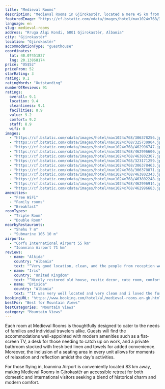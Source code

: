 ```yaml
---
title: "Medieval Rooms"
description: "Medieval Rooms in Gjirokastër, located a mere 45 km from the serene Zaravina Lake, presents travelers with an exceptional stay experience, complete with breathtaking mountain and city views."
featuredImage: "https://cf.bstatic.com/xdata/images/hotel/max1024x768/306378256.jpg?k=b79922d353971045f34c3325d3cf95158013ae7cf812ceaa3ef731dd417c35b5&o=&hp=1"
language: en
slug: medieval-rooms
address: "Rruga Alqi Kondi, 6001 Gjirokastër, Albania"
city: "Gjirokastër"
location: "Gjirokastër"
accommodationType: "guesthouse"
coordinates:
  lat: 40.07451827
  lng: 20.13868174
price: "US$52"
priceFrom: 52
starRating: 3
rating: 9.1
ratingWords: "Outstanding"
numberOfReviews: 91
ratings:
  overall: 9.1
  location: 9.4
  cleanliness: 9.1
  facilities: 8.9
  value: 9.2
  comfort: 9.2
  staff: 8.9
  wifi: 0
images:
  - "https://cf.bstatic.com/xdata/images/hotel/max1024x768/306378256.jpg?k=b79922d353971045f34c3325d3cf95158013ae7cf812ceaa3ef731dd417c35b5&o=&hp=1"
  - "https://cf.bstatic.com/xdata/images/hotel/max1024x768/325730904.jpg?k=68e55303bc38ce172989de6355d3bb566d78aeb6d7ca01a13fe9ff5f17925239&o=&hp=1"
  - "https://cf.bstatic.com/xdata/images/hotel/max1024x768/462996747.jpg?k=47f8f367846236b9339b39f226600d5a401c04f34e01efa4af65c3cd8481b38c&o=&hp=1"
  - "https://cf.bstatic.com/xdata/images/hotel/max1024x768/462996600.jpg?k=3e570410677d620a5496eef4593903d99ba587b1c963ef6937d5e24df2c047bc&o=&hp=1"
  - "https://cf.bstatic.com/xdata/images/hotel/max1024x768/463802307.jpg?k=a00588acda37989d722b77f15b741cd4897fb695c75580c87bd93918ce8f61aa&o=&hp=1"
  - "https://cf.bstatic.com/xdata/images/hotel/max1024x768/323171259.jpg?k=07314375a8492d2a38ed263f2dc92f13ecb520f34ca8c9ee87102b195d49120c&o=&hp=1"
  - "https://cf.bstatic.com/xdata/images/hotel/max1024x768/306378463.jpg?k=d65c1189e8f4e70dd27975e34a0d4a83c0e0d683cc7b0d4d128ab0a0b0b4f4d0&o=&hp=1"
  - "https://cf.bstatic.com/xdata/images/hotel/max1024x768/306378871.jpg?k=8f71ad0553ce1d2f1e9c26981ed28c0303b3a254ac74cc060659fae96fc97a16&o=&hp=1"
  - "https://cf.bstatic.com/xdata/images/hotel/max1024x768/463802343.jpg?k=94ea76f3231551f4446c30d02d3b84cb5aad5636788c2dc1160ac68d8963a47e&o=&hp=1"
  - "https://cf.bstatic.com/xdata/images/hotel/max1024x768/463802248.jpg?k=0a46ce25c32ee4e29ef13e6960d04613926ce27b03f893714940ec40d875bf44&o=&hp=1"
  - "https://cf.bstatic.com/xdata/images/hotel/max1024x768/462996914.jpg?k=307bb7c105d69bee8562b1c0b9f2d54287a87fa8b8f5d9d6dbb2956b74c8c05f&o=&hp=1"
  - "https://cf.bstatic.com/xdata/images/hotel/max1024x768/462996683.jpg?k=1d3873c239d71fd6b9f6d6cccb33275a620db7cf0d0ec669355141c423cffed9&o=&hp=1"
amenities:
  - "Free WiFi"
  - "Family rooms"
  - "Breakfast"
roomTypes:
  - "Triple Room"
  - "Double Room"
nearbyRestaurants:
  - "Shehu 7 m"
  - "Submarine 105 10 m"
airports:
  - "Corfu International Airport 55 km"
  - "Ioannina Airport 71 km"
reviews:
  - name: "Alkida"
    country: "Albania"
    text: "“Very good location, clean, and the people from reception were very helpful. I would totally recommend it.”"
  - name: "Iris"
    country: "United Kingdom"
    text: "“Nicely restored old house, rustic decor, cute room, comfortable bed, great shower.”"
  - name: "Brisida"
    country: "Albania"
    text: "“It was very well located and very clean and i loved the furniture of the room.”"
bookingURL: "https://www.booking.com/hotel/al/medieval-rooms.en-gb.html?aid=8035640"
bestFor: "Best for Mountain Views"
bestCategories: "Mountain Views"
category: "Mountain Views"
---
```


Each room at Medieval Rooms is thoughtfully designed to cater to the needs of families and individual travelers alike. Guests will find the accommodations well-appointed with modern amenities such as a flat-screen TV, a desk for those needing to catch up on work, and a private bathroom stocked with fresh bed linen and towels for added convenience. Moreover, the inclusion of a seating area in every unit allows for moments of relaxation and reflection amidst the day's activities.

For those flying in, Ioannina Airport is conveniently located 83 km away, making Medieval Rooms in Gjirokastër an accessible retreat for both domestic and international visitors seeking a blend of historical charm and modern comfort.